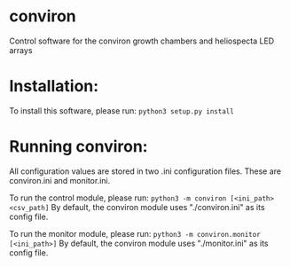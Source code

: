 conviron
========

Control software for the conviron growth chambers and heliospecta LED arrays

Installation:
============

To install this software, please run:
```python3 setup.py install```


Running conviron:
=================

All configuration values are stored in two .ini configuration files. These are
conviron.ini and monitor.ini.

To run the control module, please run:
```python3 -m conviron [<ini_path> <csv_path]```
By default, the conviron module uses "./conviron.ini" as its config file.

To run the monitor module, please run:
```python3 -m conviron.monitor [<ini_path>]```
By default, the conviron module uses "./monitor.ini" as its config file.

